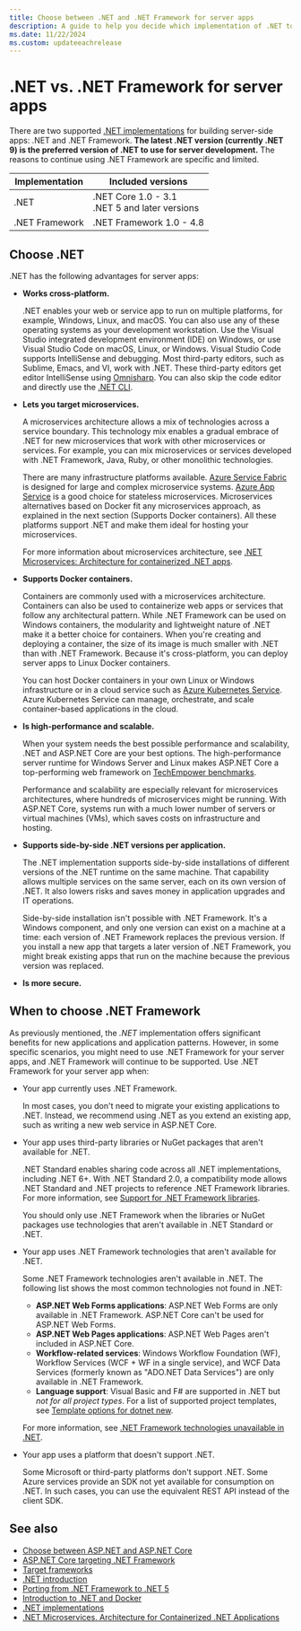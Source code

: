 ```yaml
---
title: Choose between .NET and .NET Framework for server apps
description: A guide to help you decide which implementation of .NET to use when building a server app.
ms.date: 11/22/2024
ms.custom: updateeachrelease
---
```

# .NET vs. .NET Framework for server apps

There are two supported [.NET implementations](glossary.md#implementation-of-net) for building server-side apps: .NET and .NET Framework. **The latest .NET version (currently .NET 9) is the preferred version of .NET to use for server development.** The reasons to continue using .NET Framework are specific and limited.

| Implementation | Included versions                                   |
|----------------|-----------------------------------------------------|
| .NET           | .NET Core 1.0 - 3.1 </br> .NET 5 and later versions |
| .NET Framework | .NET Framework 1.0 - 4.8                            |

## Choose .NET

.NET has the following advantages for server apps:

- **Works cross-platform.**

  .NET enables your web or service app to run on multiple platforms, for example, Windows, Linux, and macOS. You can also use any of these operating systems as your development workstation. Use the Visual Studio integrated development environment (IDE) on Windows, or use Visual Studio Code on macOS, Linux, or Windows. Visual Studio Code supports IntelliSense and debugging. Most third-party editors, such as Sublime, Emacs, and VI, work with .NET. These third-party editors get editor IntelliSense using [Omnisharp](https://www.omnisharp.net/). You can also skip the code editor and directly use the [.NET CLI](../core/tools/index.md).

- **Lets you target microservices.**

  A microservices architecture allows a mix of technologies across a service boundary. This technology mix enables a gradual embrace of .NET for new microservices that work with other microservices or services. For example, you can mix microservices or services developed with .NET Framework, Java, Ruby, or other monolithic technologies.

  There are many infrastructure platforms available. [Azure Service Fabric](https://azure.microsoft.com/services/service-fabric/) is designed for large and complex microservice systems. [Azure App Service](https://azure.microsoft.com/services/app-service/) is a good choice for stateless microservices. Microservices alternatives based on Docker fit any microservices approach, as explained in the next section (Supports Docker containers). All these platforms support .NET and make them ideal for hosting your microservices.

  For more information about microservices architecture, see [.NET Microservices: Architecture for containerized .NET apps](../architecture/microservices/index.md).

- **Supports Docker containers.**

  Containers are commonly used with a microservices architecture. Containers can also be used to containerize web apps or services that follow any architectural pattern. While .NET Framework can be used on Windows containers, the modularity and lightweight nature of .NET make it a better choice for containers. When you're creating and deploying a container, the size of its image is much smaller with .NET than with .NET Framework. Because it's cross-platform, you can deploy server apps to Linux Docker containers.

  You can host Docker containers in your own Linux or Windows infrastructure or in a cloud service such as [Azure Kubernetes Service](https://azure.microsoft.com/services/kubernetes-service/). Azure Kubernetes Service can manage, orchestrate, and scale container-based applications in the cloud.

- **Is high-performance and scalable.**

  When your system needs the best possible performance and scalability, .NET and ASP.NET Core are your best options. The high-performance server runtime for Windows Server and Linux makes ASP.NET Core a top-performing web framework on [TechEmpower benchmarks](https://www.techempower.com/benchmarks/#hw=ph&test=plaintext).

  Performance and scalability are especially relevant for microservices architectures, where hundreds of microservices might be running. With ASP.NET Core, systems run with a much lower number of servers or virtual machines (VMs), which saves costs on infrastructure and hosting.

- **Supports side-by-side .NET versions per application.**

  The .NET implementation supports side-by-side installations of different versions of the .NET runtime on the same machine. That capability allows multiple services on the same server, each on its own version of .NET. It also lowers risks and saves money in application upgrades and IT operations.

  Side-by-side installation isn't possible with .NET Framework. It's a Windows component, and only one version can exist on a machine at a time: each version of .NET Framework replaces the previous version. If you install a new app that targets a later version of .NET Framework, you might break existing apps that run on the machine because the previous version was replaced.

- **Is more secure.**

## When to choose .NET Framework

As previously mentioned, the *.NET* implementation offers significant benefits for new applications and application patterns. However, in some specific scenarios, you might need to use .NET Framework for your server apps, and .NET Framework will continue to be supported. Use .NET Framework for your server app when:

- Your app currently uses .NET Framework.

  In most cases, you don't need to migrate your existing applications to .NET. Instead, we recommend using .NET as you extend an existing app, such as writing a new web service in ASP.NET Core.

- Your app uses third-party libraries or NuGet packages that aren't available for .NET.

  .NET Standard enables sharing code across all .NET implementations, including .NET 6+. With .NET Standard 2.0, a compatibility mode allows .NET Standard and .NET projects to reference .NET Framework libraries. For more information, see [Support for .NET Framework libraries](whats-new/whats-new-in-dotnet-standard.md#support-for-net-framework-libraries).

  You should only use .NET Framework when the libraries or NuGet packages use technologies that aren't available in .NET Standard or .NET.

- Your app uses .NET Framework technologies that aren't available for .NET.

  Some .NET Framework technologies aren't available in .NET. The following list shows the most common technologies not found in .NET:

  - **ASP.NET Web Forms applications**: ASP.NET Web Forms are only available in .NET Framework. ASP.NET Core can't be used for ASP.NET Web Forms.
  - **ASP.NET Web Pages applications**: ASP.NET Web Pages aren't included in ASP.NET Core.
  - **Workflow-related services**: Windows Workflow Foundation (WF), Workflow Services (WCF + WF in a single service), and WCF Data Services (formerly known as "ADO.NET Data Services") are only available in .NET Framework.
  - **Language support**: Visual Basic and F# are supported in .NET but *not for all project types*. For a list of supported project templates, see [Template options for dotnet new](../core/tools/dotnet-new.md#arguments).

  For more information, see [.NET Framework technologies unavailable in .NET](../core/porting/net-framework-tech-unavailable.md).

- Your app uses a platform that doesn't support .NET.

  Some Microsoft or third-party platforms don't support .NET. Some Azure services provide an SDK not yet available for consumption on .NET. In such cases, you can use the equivalent REST API instead of the client SDK.

## See also

- [Choose between ASP.NET and ASP.NET Core](/aspnet/core/choose-aspnet-framework)
- [ASP.NET Core targeting .NET Framework](/aspnet/core/introduction-to-aspnet-core?view=aspnetcore-2.2&preserve-view=true#aspnet-core-targeting-net-framework)
- [Target frameworks](frameworks.md)
- [.NET introduction](../core/introduction.md)
- [Porting from .NET Framework to .NET 5](../core/porting/index.md)
- [Introduction to .NET and Docker](../core/docker/introduction.md)
- [.NET implementations](../fundamentals/implementations.md)
- [.NET Microservices. Architecture for Containerized .NET Applications](../architecture/microservices/index.md)
